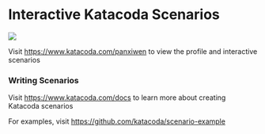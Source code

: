 # Interactive Katacoda Scenarios

[![](http://shields.katacoda.com/katacoda/panxiwen/count.svg)](https://www.katacoda.com/panxiwen "Get your profile on Katacoda.com")

Visit https://www.katacoda.com/panxiwen to view the profile and interactive scenarios

### Writing Scenarios
Visit https://www.katacoda.com/docs to learn more about creating Katacoda scenarios

For examples, visit https://github.com/katacoda/scenario-example
